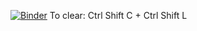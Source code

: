 
[![Binder](http://mybinder.org/badge_logo.svg)](https://mybinder.org/v2/gh/mehfoos/Nuclear-Fusion/HEAD)
To clear: Ctrl Shift C + Ctrl Shift L
